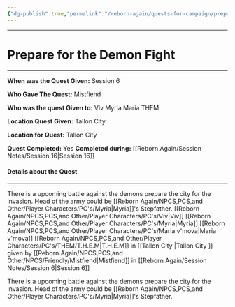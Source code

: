 ```yaml
---
{"dg-publish":true,"permalink":"/reborn-again/quests-for-campaign/prepare-for-the-demon-fight/"}
---
```




---

# Prepare for the Demon Fight 
---

**When was the Quest Given:** Session 6

**Who Gave The Quest:** Mistfiend

**Who was the quest Given to:** Viv Myria Maria THEM

**Location Quest Given:** Tallon City 

**Location for Quest:** Tallon City 

**Quest Completed:** Yes
  **Completed during:** [[Reborn Again/Session Notes/Session 16\|Session 16]]

#### Details about the Quest
---


There is a upcoming battle against the demons prepare the city for the invasion. Head of the army could be [[Reborn Again/NPCS,PCS,and Other/Player Characters/PC's/Myria\|Myria]]'s Stepfather.  [[Reborn Again/NPCS,PCS,and Other/Player Characters/PC's/Viv\|Viv]] [[Reborn Again/NPCS,PCS,and Other/Player Characters/PC's/Myria\|Myria]] [[Reborn Again/NPCS,PCS,and Other/Player Characters/PC's/Maria v'mova\|Maria v'mova]] [[Reborn Again/NPCS,PCS,and Other/Player Characters/PC's/THEM/T.H.E.M\|T.H.E.M]] in [[Tallon City \|Tallon City ]] given by [[Reborn Again/NPCS,PCS,and Other/NPCS/Friendly/Mistfiend\|Mistfiend]] in [[Reborn Again/Session Notes/Session 6\|Session 6]]

There is a upcoming battle against the demons prepare the city for the invasion. Head of the army could be [[Reborn Again/NPCS,PCS,and Other/Player Characters/PC's/Myria\|Myria]]'s Stepfather.